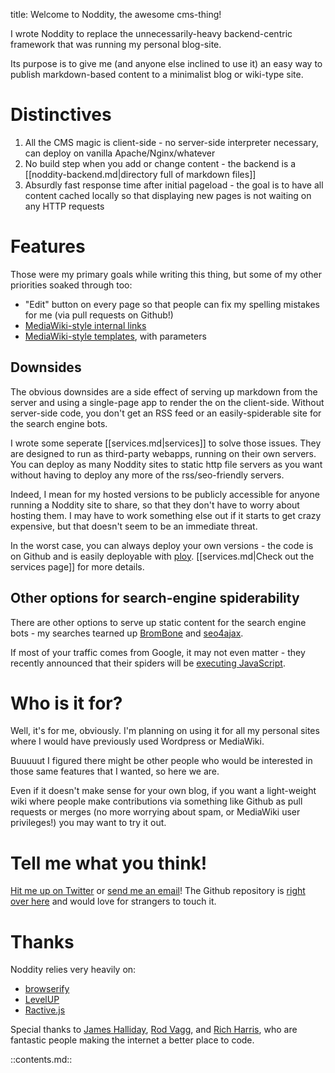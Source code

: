 title: Welcome to Noddity, the awesome cms-thing!

I wrote Noddity to replace the unnecessarily-heavy backend-centric framework that was running my personal blog-site.

Its purpose is to give me (and anyone else inclined to use it) an easy way to publish markdown-based content to a minimalist blog or wiki-type site.

Distinctives
========

1. All the CMS magic is client-side - no server-side interpreter necessary, can deploy on vanilla Apache/Nginx/whatever
2. No build step when you add or change content - the backend is a [[noddity-backend.md|directory full of markdown files]]
3. Absurdly fast response time after initial pageload - the goal is to have all content cached locally so that displaying new pages is not waiting on any HTTP requests

Features
========

Those were my primary goals while writing this thing, but some of my other priorities soaked through too:

- "Edit" button on every page so that people can fix my spelling mistakes for me (via pull requests on Github!)
- [MediaWiki-style internal links](https://www.mediawiki.org/wiki/Help:Links#Internal_links)
- [MediaWiki-style templates](https://www.mediawiki.org/wiki/Help:Templates), with parameters

Downsides
-------

The obvious downsides are a side effect of serving up markdown from the server and using a single-page app to render the on the client-side.  Without server-side code, you don't get an RSS feed or an easily-spiderable site for the search engine bots.

I wrote some seperate [[services.md|services]] to solve those issues.  They are designed to run as third-party webapps, running on their own servers.  You can deploy as many Noddity sites to static http file servers as you want without having to deploy any more of the rss/seo-friendly servers.

Indeed, I mean for my hosted versions to be publicly accessible for anyone running a Noddity site to share, so that they don't have to worry about hosting them.  I may have to work something else out if it starts to get crazy expensive, but that doesn't seem to be an immediate threat.

In the worst case, you can always deploy your own versions - the code is on Github and is easily deployable with [ploy](https://github.com/substack/ploy).  [[services.md|Check out the services page]] for more details.

Other options for search-engine spiderability
---------

There are other options to serve up static content for the search engine bots - my searches tearned up [BromBone](http://www.brombone.com/) and [seo4ajax](http://www.seo4ajax.com).

If most of your traffic comes from Google, it may not even matter - they recently announced that their spiders will be [executing JavaScript](http://googlewebmastercentral.blogspot.co.uk/2014/05/understanding-web-pages-better.html).

Who is it for?
=========

Well, it's for me, obviously.  I'm planning on using it for all my personal sites where I would have previously used Wordpress or MediaWiki.

Buuuuut I figured there might be other people who would be interested in those same features that I wanted, so here we are.

Even if it doesn't make sense for your own blog, if you want a light-weight wiki where people make contributions via something like Github as pull requests or merges (no more worrying about spam, or MediaWiki user privileges!) you may want to try it out.

Tell me what you think!
=========

[Hit me up on Twitter](https://twitter.com/TehShrike) or <a href="mailto:me@JoshDuff.com">send me an email</a>!  The Github repository is [right over here](https://github.com/TehShrike/noddity) and would love for strangers to touch it.

Thanks
======

Noddity relies very heavily on:

- [browserify](http://browserify.org/)
- [LevelUP](https://github.com/rvagg/node-levelup)
- [Ractive.js](http://www.ractivejs.org/)

Special thanks to [James Halliday](http://substack.net/), [Rod Vagg](http://r.va.gg/), and [Rich Harris](http://www.rich-harris.co.uk/), who are fantastic people making the internet a better place to code.

::contents.md::
